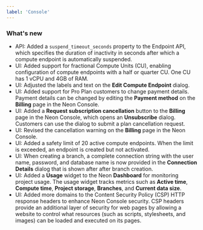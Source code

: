 ```yaml
---
label: 'Console'
---
```


### What's new

- API: Added a `suspend_timeout_seconds` property to the Endpoint API, which specifies the duration of inactivity in seconds after which a compute endpoint is automatically suspended.
- UI: Added support for fractional Compute Units (CU), enabling configuration of compute endpoints with a half or quarter CU. One CU has 1 vCPU and 4GB of RAM.
- UI: Adjusted the labels and text on the **Edit Compute Endpoint** dialog.
- UI: Added support for Pro Plan customers to change payment details. Payment details can be changed by editing the **Payment method** on the **Billing** page in the Neon Console.
- UI: Added a **Request subscription cancellation** button to the **Billing** page in the Neon Console, which opens an **Unsubscribe** dialog. Customers can use the dialog to submit a plan cancellation request.
- UI: Revised the cancellation warning on the **Billing** page in the Neon Console.
- UI: Added a safety limit of 20 active compute endpoints. When the limit is exceeded, an endpoint is created but not activated.
- UI: When creating a branch, a complete connection string with the user name, password, and database name is now provided in the **Connection Details** dialog that is shown after after branch creation.
- UI: Added a **Usage** widget to the Neon **Dashboard** for monitoring project usage. The usage widget tracks metrics such as **Active time**, **Compute time**, **Project storage**, **Branches**, and **Current data size**.
- UI: Added more domains to the Content Security Policy (CSP) HTTP response headers to enhance Neon Console security. CSP headers provide an additional layer of security for web pages by allowing a website to control what resources (such as scripts, stylesheets, and images) can be loaded and executed on its pages.

